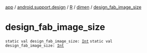 [app](../../../index.md) / [android.support.design](../../index.md) / [R](../index.md) / [dimen](index.md) / [design_fab_image_size](.)

# design_fab_image_size

`static val design_fab_image_size: `[`Int`](https://kotlinlang.org/api/latest/jvm/stdlib/kotlin/-int/index.html)
`static val design_fab_image_size: `[`Int`](https://kotlinlang.org/api/latest/jvm/stdlib/kotlin/-int/index.html)